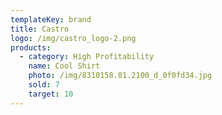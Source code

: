 ```yaml
---
templateKey: brand
title: Castro
logo: /img/castro_logo-2.png
products:
  - category: High Profitability
    name: Cool Shirt
    photo: /img/8310158.01.2100_d_0f0fd34.jpg
    sold: 7
    target: 10
---
```

